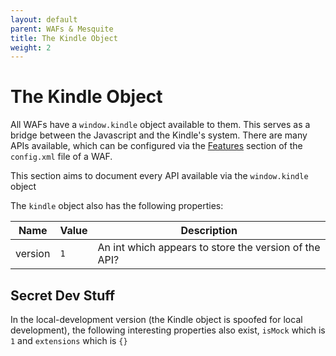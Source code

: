 ```yaml
---
layout: default
parent: WAFs & Mesquite
title: The Kindle Object
weight: 2
---
```


# The Kindle Object
All WAFs have a `window.kindle` object available to them. This serves as a bridge between the Javascript and the Kindle's system.
There are many APIs available, which can be configured via the [Features](../understanding-config-xml.html#features) section of the `config.xml` file of a WAF.

This section aims to document every API available via the `window.kindle` object

The `kindle` object also has the following properties:

| Name    | Value   | Description                                           |
|---------|---------|-------------------------------------------------------|
| version | `1`     | An int which appears to store the version of the API? |


## Secret Dev Stuff
In the local-development version (the Kindle object is spoofed for local development), the following interesting properties also exist, `isMock` which is `1` and `extensions` which is `{}`